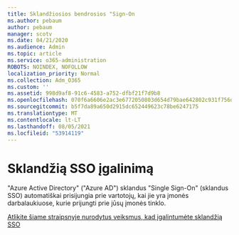 ```yaml
---
title: Sklandžiosios bendrosios "Sign-On
ms.author: pebaum
author: pebaum
manager: scotv
ms.date: 04/21/2020
ms.audience: Admin
ms.topic: article
ms.service: o365-administration
ROBOTS: NOINDEX, NOFOLLOW
localization_priority: Normal
ms.collection: Adm_O365
ms.custom: ''
ms.assetid: 998d9af8-91c6-4583-a752-dfbf21f7d9b8
ms.openlocfilehash: 070f6a6606e2ac3e6772050803d654d79bae642802c931f756d1c1ac3421f34d
ms.sourcegitcommit: b5f7da89a650d2915dc652449623c78be6247175
ms.translationtype: MT
ms.contentlocale: lt-LT
ms.lasthandoff: 08/05/2021
ms.locfileid: "53914119"
---
```

# <a name="enable-seamless-sso"></a>Sklandžią SSO įgalinimą

"Azure Active Directory" ("Azure AD") sklandus "Single Sign-On" (sklandus SSO) automatiškai prisijungia prie vartotojų, kai jie yra įmonės darbalaukiuose, kurie prijungti prie jūsų įmonės tinklo.
  
[Atlikite šiame straipsnyje nurodytus veiksmus, kad įgalintumėte sklandžią SSO](https://docs.microsoft.com/azure/active-directory/connect/active-directory-aadconnect-sso-quick-start)
  

